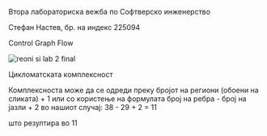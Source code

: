 Втора лабораториска вежба по Софтверско инженерство

Стефан Настев, бр. на индекс 225094

Control Graph Flow

![reoni si lab 2 final](https://github.com/StefanNastev/SI_2024_lab2_225094/assets/138777852/14710be8-0dc2-4ced-94c8-9730193b8294)

Цикломатската комплексност

Комплексноста може да се одреди преку бројот на региони (обоени на сликата) + 1 или со користење на формулата број на ребра - број на јазли + 2 во нашиот случај: 38 - 29 + 2 = 11

што резултира во 11
